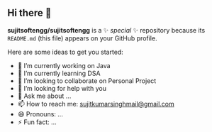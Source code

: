 ## Hi there 👋

**sujitsoftengg/sujitsoftengg** is a ✨ _special_ ✨ repository because its `README.md` (this file) appears on your GitHub profile.

Here are some ideas to get you started:

- 🔭 I’m currently working on Java
- 🌱 I’m currently learning DSA
- 👯 I’m looking to collaborate on Personal Project
- 🤔 I’m looking for help with you
- 💬 Ask me about ...
- 📫 How to reach me: sujitkumarsinghmail@gmail.com  
- 😄 Pronouns: ...
- ⚡ Fun fact: ...


<!--
**sujitsoftengg/sujitsoftengg** is a ✨ _special_ ✨ repository because its `README.md` (this file) appears on your GitHub profile.

Here are some ideas to get you started:

- 🔭 I’m currently working on Java
- 🌱 I’m currently learning DSA
- 👯 I’m looking to collaborate on Personal Project
- 🤔 I’m looking for help with you
- 💬 Ask me about ...
- 📫 How to reach me: sujitkumarsinghmail@gmail.com  
- 😄 Pronouns: ...
- ⚡ Fun fact: ...
-->

